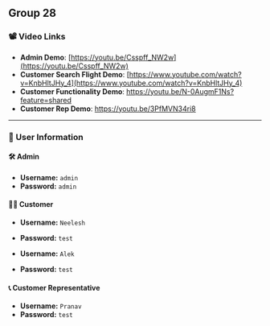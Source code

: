 ## Group 28

### 📽️ Video Links

- **Admin Demo**: [https://youtu.be/Csspff_NW2w](https://youtu.be/Csspff_NW2w)
- **Customer Search Flight Demo**: [https://www.youtube.com/watch?v=KnbHltJHy_4](https://www.youtube.com/watch?v=KnbHltJHy_4)
- **Customer Functionality Demo**: https://youtu.be/N-0AugmF1Ns?feature=shared
- **Customer Rep Demo**: https://youtu.be/3PfMVN34ri8

---

### 👤 User Information

#### 🛠️ Admin

- **Username:** `admin`
- **Password:** `admin`

#### 🧑‍💼 Customer

- **Username:** `Neelesh`
- **Password:** `test`

- **Username:** `Alek`
- **Password:** `test`

#### 📞 Customer Representative

- **Username:** `Pranav`
- **Password:** `test`

